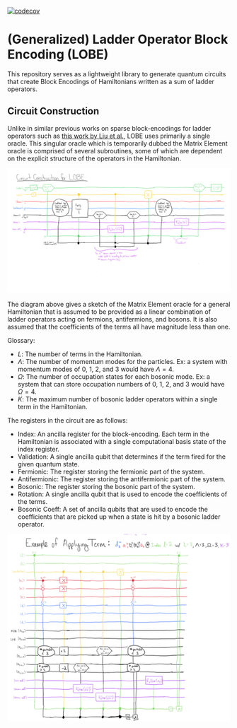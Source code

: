 [![codecov](https://codecov.io/gh/simonwa7/LOBE/graph/badge.svg?token=McN4Rsucu6)](https://codecov.io/gh/simonwa7/LOBE)

# (Generalized) Ladder Operator Block Encoding (LOBE)

This repository serves as a lightweight library to generate quantum circuits that create Block Encodings of Hamiltonians written as a sum of ladder operators.  

## Circuit Construction

Unlike in similar previous works on sparse block-encodings for ladder operators such as [this work by Liu et al.](https://arxiv.org/abs/2402.11205), LOBE uses primarily a single oracle. This singular oracle which is temporarily dubbed the Matrix Element oracle is comprised of several subroutines, some of which are dependent on the explicit structure of the operators in the Hamiltonian. 


![image](LOBE-Circuit-Construction.png)

The diagram above gives a sketch of the Matrix Element oracle for a general Hamiltonian that is assumed to be provided as a linear combination of ladder operators acting on fermions, antifermions, and bosons. It is also assumed that the coefficients of the terms all have magnitude less than one.

Glossary:
- $L$: The number of terms in the Hamiltonian.
- $\Lambda$: The number of momentum modes for the particles. Ex: a system with momentum modes of 0, 1, 2, and 3 would have $\Lambda = 4$.
- $\Omega$: The number of occupation states for each bosonic mode. Ex: a system that can store occupation numbers of 0, 1, 2, and 3 would have $\Omega = 4$.
- $K$: The maximum number of bosonic ladder operators within a single term in the Hamiltonian.

The registers in the circuit are as follows:
- Index: An ancilla register for the block-encoding. Each term in the Hamiltonian is associated with a single computational basis state of the index register.
- Validation: A single ancilla qubit that determines if the term fired for the given quantum state.
- Fermionic: The register storing the fermionic part of the system.
- Antifermionic: The register storing the antifermionic part of the system.
- Bosonic: The register storing the bosonic part of the system.
- Rotation: A single ancilla qubit that is used to encode the coefficients of the terms.
- Bosonic Coeff: A set of ancilla qubits that are used to encode the coefficients that are picked up when a state is hit by a bosonic ladder operator.


![image](LOBE-Single-Term-Circuit-Construction.png)
